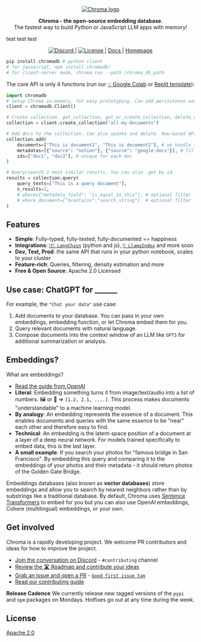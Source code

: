 <p align="center">
  <a href="https://trychroma.com"><img src="https://user-images.githubusercontent.com/891664/227103090-6624bf7d-9524-4e05-9d2c-c28d5d451481.png" alt="Chroma logo"></a>
</p>

<p align="center">
    <b>Chroma - the open-source embedding database</b>. <br />
    The fastest way to build Python or JavaScript LLM apps with memory!
</p>

test test test

<p align="center">
  <a href="https://discord.gg/MMeYNTmh3x" target="_blank">
      <img src="https://img.shields.io/discord/1073293645303795742?cacheSeconds=3600" alt="Discord">
  </a> |
  <a href="https://github.com/chroma-core/chroma/blob/master/LICENSE" target="_blank">
      <img src="https://img.shields.io/static/v1?label=license&message=Apache 2.0&color=white" alt="License">
  </a> |
  <a href="https://docs.trychroma.com/" target="_blank">
      Docs
  </a> |
  <a href="https://www.trychroma.com/" target="_blank">
      Homepage
  </a>
</p>


```bash
pip install chromadb # python client
# for javascript, npm install chromadb!
# for client-server mode, chroma run --path /chroma_db_path
```

The core API is only 4 functions (run our [💡 Google Colab](https://colab.research.google.com/drive/1QEzFyqnoFxq7LUGyP1vzR4iLt9PpCDXv?usp=sharing) or [Replit template](https://replit.com/@swyx/BasicChromaStarter?v=1)):

```python
import chromadb
# setup Chroma in-memory, for easy prototyping. Can add persistence easily!
client = chromadb.Client()

# Create collection. get_collection, get_or_create_collection, delete_collection also available!
collection = client.create_collection("all-my-documents")

# Add docs to the collection. Can also update and delete. Row-based API coming soon!
collection.add(
    documents=["This is document1", "This is document2"], # we handle tokenization, embedding, and indexing automatically. You can skip that and add your own embeddings as well
    metadatas=[{"source": "notion"}, {"source": "google-docs"}], # filter on these!
    ids=["doc1", "doc2"], # unique for each doc
)

# Query/search 2 most similar results. You can also .get by id
results = collection.query(
    query_texts=["This is a query document"],
    n_results=2,
    # where={"metadata_field": "is_equal_to_this"}, # optional filter
    # where_document={"$contains":"search_string"}  # optional filter
)
```

## Features
- __Simple__: Fully-typed, fully-tested, fully-documented == happiness
- __Integrations__: [`🦜️🔗 LangChain`](https://blog.langchain.dev/langchain-chroma/) (python and js), [`🦙 LlamaIndex`](https://twitter.com/atroyn/status/1628557389762007040) and more soon
- __Dev, Test, Prod__: the same API that runs in your python notebook, scales to your cluster
- __Feature-rich__: Queries, filtering, density estimation and more
- __Free & Open Source__: Apache 2.0 Licensed

## Use case: ChatGPT for ______

For example, the `"Chat your data"` use case:
1. Add documents to your database. You can pass in your own embeddings, embedding function, or let Chroma embed them for you.
2. Query relevant documents with natural language.
3. Compose documents into the context window of an LLM like `GPT3` for additional summarization or analysis.

## Embeddings?

What are embeddings?

- [Read the guide from OpenAI](https://platform.openai.com/docs/guides/embeddings/what-are-embeddings)
- __Literal__: Embedding something turns it from image/text/audio into a list of numbers. 🖼️ or 📄 => `[1.2, 2.1, ....]`. This process makes documents "understandable" to a machine learning model.
- __By analogy__: An embedding represents the essence of a document. This enables documents and queries with the same essence to be "near" each other and therefore easy to find.
- __Technical__: An embedding is the latent-space position of a document at a layer of a deep neural network. For models trained specifically to embed data, this is the last layer.
- __A small example__: If you search your photos for "famous bridge in San Francisco". By embedding this query and comparing it to the embeddings of your photos and their metadata - it should return photos of the Golden Gate Bridge.

Embeddings databases (also known as **vector databases**) store embeddings and allow you to search by nearest neighbors rather than by substrings like a traditional database. By default, Chroma uses [Sentence Transformers](https://docs.trychroma.com/guides/embeddings#default:-all-minilm-l6-v2) to embed for you but you can also use OpenAI embeddings, Cohere (multilingual) embeddings, or your own.

## Get involved

Chroma is a rapidly developing project. We welcome PR contributors and ideas for how to improve the project.
- [Join the conversation on Discord](https://discord.gg/MMeYNTmh3x) - `#contributing` channel
- [Review the 🛣️ Roadmap and contribute your ideas](https://docs.trychroma.com/roadmap)
- [Grab an issue and open a PR](https://github.com/chroma-core/chroma/issues) - [`Good first issue tag`](https://github.com/chroma-core/chroma/issues?q=is%3Aissue+is%3Aopen+label%3A%22good+first+issue%22)
- [Read our contributing guide](https://docs.trychroma.com/contributing)

**Release Cadence**
We currently release new tagged versions of the `pypi` and `npm` packages on Mondays. Hotfixes go out at any time during the week.

## License

[Apache 2.0](./LICENSE)
